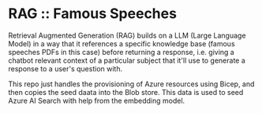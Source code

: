# RAG :: Famous Speeches

Retrieval Augmented Generation (RAG) builds on a LLM (Large Language Model) in a way that it references a specific knowledge base (famous speeches PDFs in this case) before returning a response, i.e. giving a chatbot relevant context of a particular subject that it'll use to generate a response to a user's question with.

This repo just handles the provisioning of Azure resources using Bicep, and then copies the seed daata into the Blob store. This data is used to seed Azure AI Search with help from the embedding model.